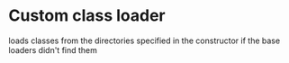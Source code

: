 # Custom class loader

loads classes from the directories specified in the constructor
if the base loaders didn't find them
